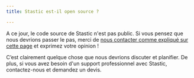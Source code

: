 ```yaml
---
title: Stastic est-il open source ?

---
```

A ce jour, le code source de Stastic n'est pas public. Si vous pensez que nous devrions passer le pas, merci de [nous contacter comme expliqué sur cette page](/contact) et exprimez votre opinion ! 

C’est clairement quelque chose que nous devrions discuter et planifier. De plus, si vous avez besoin d'un support professionnel avec Stastic, contactez-nous et demandez un devis.
